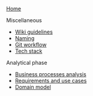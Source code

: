 [Home](./Home)

Miscellaneous
- [Wiki guidelines](./misc/wiki-guidelines)
- [Naming](./misc/Naming)
- [Git workflow](./misc/Git)
- [Tech stack](./misc/tech-stack)

Analytical phase
- [Business processes analysis](./it1/01_business-processes)
- [Requirements and use cases](./it1/02_requirements)
- [Domain model](./it1/03_domain-model)
